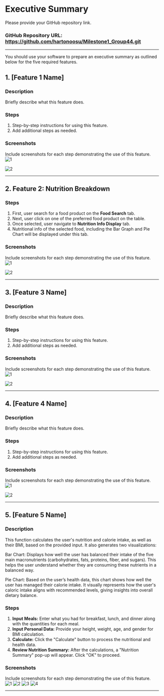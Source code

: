 # Executive Summary

Please provide your GitHub repository link.
### GitHub Repository URL: https://github.com/hartonoosu/Milestone1_Group44.git

---

You should use your software to prepare an executive summary as outlined below for the five required features.

## 1. [Feature 1 Name]
### Description  
Briefly describe what this feature does.

### Steps
1. Step-by-step instructions for using this feature.
2. Add additional steps as needed.

### Screenshots
Include screenshots for each step demonstrating the use of this feature.  
![1](./visual_design.png)

![2](./visual_design.png)

---

## 2. Feature 2: Nutrition Breakdown


### Steps
1. First, user search for a food product on the **Food Search** tab.
2. Next, user click on one of the preferred food product on the table.
3. Once selected, user navigate to **Nutrition Info Display** tab.
4. Nutritional info of the selected food, including the Bar Graph and Pie Chart will be displayed under this tab.

### Screenshots
Include screenshots for each step demonstrating the use of this feature.  
![1](./visual_design.png)

![2](./visual_design.png)

---

## 3. [Feature 3 Name]
### Description  
Briefly describe what this feature does.

### Steps
1. Step-by-step instructions for using this feature.
2. Add additional steps as needed.

### Screenshots
Include screenshots for each step demonstrating the use of this feature.    
![1](./visual_design.png)

![2](./visual_design.png)


---

## 4. [Feature 4 Name]
### Description  
Briefly describe what this feature does.

### Steps
1. Step-by-step instructions for using this feature.
2. Add additional steps as needed.

### Screenshots
Include screenshots for each step demonstrating the use of this feature.    
![1](./visual_design.png)

![2](./visual_design.png)


---

## 5. [Feature 5 Name]
### Description  
This function calculates the user's nutrition and calorie intake, as well as their BMI, based on the provided input. It also generates two visualizations:

Bar Chart: Displays how well the user has balanced their intake of the five main macronutrients (carbohydrates, fats, proteins, fiber, and sugars). This helps the user understand whether they are consuming these nutrients in a balanced way.

Pie Chart: Based on the user’s health data, this chart shows how well the user has managed their calorie intake. It visually represents how the user's caloric intake aligns with recommended levels, giving insights into overall dietary balance.

### Steps
1. **Input Meals:** Enter what you had for breakfast, lunch, and dinner along with the quantities for each meal.
2. **Input Personal Data:** Provide your height, weight, age, and gender for BMI calculation.
3. **Calculate:** Click the "Calculate" button to process the nutritional and health data.
4. **Review Nutrition Summary:** After the calculations, a "Nutrition Summary" pop-up will appear. Click "OK" to proceed.

### Screenshots
Include screenshots for each step demonstrating the use of this feature.    
![1](./Feature5.1.png)
![2](./Feature5.2.png)
![3](./Feature5.3.png)
![4](./Feature5.4.png)


---
